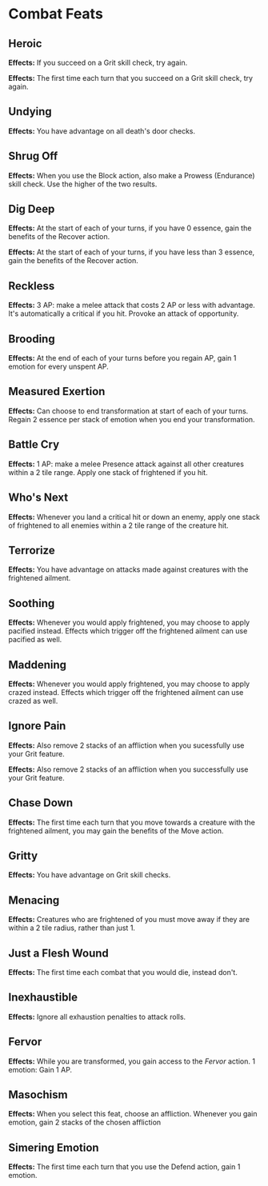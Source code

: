 # Combat Feats

## Heroic

**Effects:** If you succeed on a Grit skill check, try again.

**Effects:** The first time each turn that you succeed on a Grit skill check, try again.

## Undying

**Effects:** You have advantage on all death's door checks.

## Shrug Off

**Effects:** When you use the Block action, also make a Prowess (Endurance) skill check. Use the higher of the two results.

## Dig Deep

**Effects:** At the start of each of your turns, if you have 0 essence, gain the benefits of the Recover action.

**Effects:** At the start of each of your turns, if you have less than 3 essence, gain the benefits of the Recover action.

## Reckless

**Effects:** 3 AP: make a melee attack that costs 2 AP or less with advantage. It's automatically a critical if you hit. Provoke an attack of opportunity.

## Brooding

**Effects:** At the end of each of your turns before you regain AP, gain 1 emotion for every unspent AP.

## Measured Exertion

**Effects:** Can choose to end transformation at start of each of your turns. Regain 2 essence per stack of emotion when you end your transformation.

## Battle Cry

**Effects:** 1 AP: make a melee Presence attack against all other creatures within a 2 tile range. Apply one stack of frightened if you hit.

## Who's Next

**Effects:** Whenever you land a critical hit or down an enemy, apply one stack of frightened to all enemies within a 2 tile range of the creature hit.

## Terrorize

**Effects:** You have advantage on attacks made against creatures with the frightened ailment.

## Soothing

**Effects:** Whenever you would apply frightened, you may choose to apply pacified instead. Effects which trigger off the frightened ailment can use pacified as well.

## Maddening

**Effects:** Whenever you would apply frightened, you may choose to apply crazed instead. Effects which trigger off the frightened ailment can use crazed as well.

## Ignore Pain

**Effects:** Also remove 2 stacks of an affliction when you sucessfully use your Grit feature.

**Effects:** Also remove 2 stacks of an affliction when you successfully use your Grit feature.

## Chase Down

**Effects:** The first time each turn that you move towards a creature with the frightened ailment, you may gain the benefits of the Move action.

## Gritty

**Effects:** You have advantage on Grit skill checks.

## Menacing

**Effects:** Creatures who are frightened of you must move away if they are within a 2 tile radius, rather than just 1.

## Just a Flesh Wound

**Effects:** The first time each combat that you would die, instead don't.

## Inexhaustible

**Effects:** Ignore all exhaustion penalties to attack rolls.

## Fervor

**Effects:** While you are transformed, you gain access to the *Fervor* action. 1 emotion: Gain 1 AP.

## Masochism

**Effects:** When you select this feat, choose an affliction. Whenever you gain emotion, gain 2 stacks of the chosen affliction

## Simering Emotion

**Effects:** The first time each turn that you use the Defend action, gain 1 emotion.
